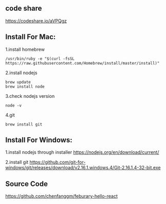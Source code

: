 ## code share
https://codeshare.io/aVPQgz

## Install For Mac:
1.install homebrew
```
/usr/bin/ruby -e "$(curl -fsSL https://raw.githubusercontent.com/Homebrew/install/master/install)"
```
2.install nodejs
```
brew update
brew install node
```
3.check nodejs version
```
node -v
```
4.git
```
brew install git
```

## Install For Windows:

1.install nodejs through installer
https://nodejs.org/en/download/current/

2.install git
https://github.com/git-for-windows/git/releases/download/v2.16.1.windows.4/Git-2.16.1.4-32-bit.exe

## Source Code
https://github.com/chenfanggm/feburary-hello-react
